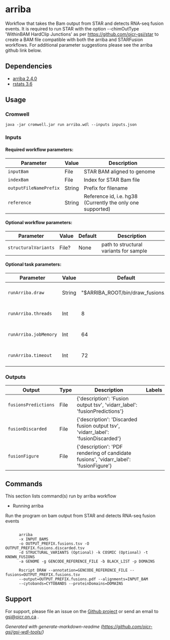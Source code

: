 # arriba

Workflow that takes the Bam output from STAR and detects RNA-seq fusion events. It is required to run STAR with the option --chimOutType 'WithinBAM HardClip Junctions' as per https://github.com/oicr-gsi/star to create a BAM file compatible with both the arriba and STARFusion workflows. For additional parameter suggestions please see the arriba github link below.

## Dependencies

* [arriba 2.4.0](https://github.com/suhrig/arriba)
* [rstats 3.6](https://www.r-project.org/)


## Usage

### Cromwell
```
java -jar cromwell.jar run arriba.wdl --inputs inputs.json
```

### Inputs

#### Required workflow parameters:
Parameter|Value|Description
---|---|---
`inputBam`|File|STAR BAM aligned to genome
`indexBam`|File|Index for STAR Bam file
`outputFileNamePrefix`|String|Prefix for filename
`reference`|String|Reference id, i.e. hg38 (Currently the only one supported)


#### Optional workflow parameters:
Parameter|Value|Default|Description
---|---|---|---
`structuralVariants`|File?|None|path to structural variants for sample


#### Optional task parameters:
Parameter|Value|Default|Description
---|---|---|---
`runArriba.draw`|String|"$ARRIBA_ROOT/bin/draw_fusions.R"|path to arriba draw command
`runArriba.threads`|Int|8|Requested CPU threads
`runArriba.jobMemory`|Int|64|Memory allocated for this job
`runArriba.timeout`|Int|72|Hours before task timeout


### Outputs

Output | Type | Description | Labels
---|---|---|---
`fusionsPredictions`|File|{'description': 'Fusion output tsv', 'vidarr_label': 'fusionPredictions'}|
`fusionDiscarded`|File|{'description': 'Discarded fusion output tsv', 'vidarr_label': 'fusionDiscarded'}|
`fusionFigure`|File|{'description': 'PDF rendering of candidate fusions', 'vidarr_label': 'fusionFigure'}|


## Commands
 This section lists command(s) run by arriba workflow
 
 * Running arriba
 
 Run the program on bam output from STAR and detects RNA-seq fusion events
 
 ```
 
       arriba 
       -x INPUT_BAMS 
       -o OUTPUT_PREFIX.fusions.tsv -O OUTPUT_PREFIX.fusions.discarded.tsv 
       -d STRUCTURAL_VARIANTS (Optional) -k COSMIC (Optional) -t KNOWN_FUSIONS 
       -a GENOME -g GENCODE_REFERENCE_FILE -b BLACK_LIST -p DOMAINS
 
       Rscript DRAW --annotation=GENCODE_REFERENCE_FILE --fusions=OUTPUT_PREFIX.fusions.tsv 
       --output=OUTPUT_PREFIX.fusions.pdf --alignments=INPUT_BAM 
       --cytobands=CYTOBANDS --proteinDomains=DOMAINS
 
 ```
 ## Support

For support, please file an issue on the [Github project](https://github.com/oicr-gsi) or send an email to gsi@oicr.on.ca .

_Generated with generate-markdown-readme (https://github.com/oicr-gsi/gsi-wdl-tools/)_
